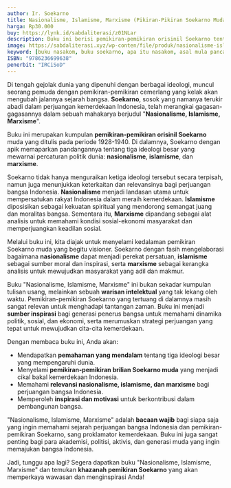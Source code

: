 ```yaml
---
author: Ir. Soekarno
title: Nasionalisme, Islamisme, Marxisme (Pikiran-Pikiran Soekarno Muda)
harga: Rp30.000
buy: https://lynk.id/sabdaliterasi/z01NLar
description: Buku ini berisi pemikiran-pemikiran orisinil Soekarno tentang berbagai hal, terutama menyangkut ideologi, nasionalisme, dan kemerdekaan.
image: https://sabdaliterasi.xyz/wp-conten/file/produk/nasionalisme-islamisme-marxisme-pikiran-pikiran-soekarno-muda.svg
keyword: [buku nasakom, buku soekarno, apa itu nasakom, asal mula pancasila, filsafat pancasila, soekarno muda, marxisme indonesia, marhenisme]
ISBN: "9786236699638"
penerbit: "IRCiSoD"
---
```

<p>Di tengah gejolak dunia yang dipenuhi dengan berbagai ideologi, muncul seorang pemuda dengan pemikiran-pemikiran cemerlang yang kelak akan mengubah jalannya sejarah bangsa. <strong>Soekarno</strong>, sosok yang namanya terukir abadi dalam perjuangan kemerdekaan Indonesia, telah merangkai gagasan-gagasannya dalam sebuah mahakarya berjudul "<strong>Nasionalisme, Islamisme, Marxisme</strong>".</p><p>Buku ini merupakan kumpulan <strong>pemikiran-pemikiran orisinil Soekarno</strong> muda yang ditulis pada periode 1928-1940. Di dalamnya, Soekarno dengan apik memaparkan pandangannya tentang tiga ideologi besar yang mewarnai percaturan politik dunia: <strong>nasionalisme</strong>, <strong>islamisme</strong>, dan <strong>marxisme</strong>.</p><p>Soekarno tidak hanya menguraikan ketiga ideologi tersebut secara terpisah, namun juga menunjukkan keterkaitan dan relevansinya bagi perjuangan bangsa Indonesia. <strong>Nasionalisme</strong> menjadi landasan utama untuk mempersatukan rakyat Indonesia dalam meraih kemerdekaan. <strong>Islamisme</strong> diposisikan sebagai kekuatan spiritual yang mendorong semangat juang dan moralitas bangsa. Sementara itu, <strong>Marxisme</strong> dipandang sebagai alat analisis untuk memahami kondisi sosial-ekonomi masyarakat dan memperjuangkan keadilan sosial.</p><p>Melalui buku ini, kita diajak untuk menyelami kedalaman pemikiran Soekarno muda yang begitu visioner. Soekarno dengan fasih mengelaborasi bagaimana <strong>nasionalisme</strong> dapat menjadi perekat persatuan, <strong>islamisme</strong> sebagai sumber moral dan inspirasi, serta <strong>marxisme</strong> sebagai kerangka analisis untuk mewujudkan masyarakat yang adil dan makmur.</p><p>Buku "Nasionalisme, Islamisme, Marxisme" ini bukan sekadar kumpulan tulisan usang, melainkan sebuah <strong>warisan intelektual</strong> yang tak lekang oleh waktu. Pemikiran-pemikiran Soekarno yang tertuang di dalamnya masih sangat relevan untuk menghadapi tantangan zaman. Buku ini menjadi <strong>sumber inspirasi</strong> bagi generasi penerus bangsa untuk memahami dinamika politik, sosial, dan ekonomi, serta merumuskan strategi perjuangan yang tepat untuk mewujudkan cita-cita kemerdekaan.</p><p>Dengan membaca buku ini, Anda akan:</p><ul><li>Mendapatkan <strong>pemahaman yang mendalam</strong> tentang tiga ideologi besar yang mempengaruhi dunia.</li><li>Menyelami <strong>pemikiran-pemikiran brilian Soekarno muda</strong> yang menjadi cikal bakal kemerdekaan Indonesia.</li><li>Memahami <strong>relevansi nasionalisme, islamisme, dan marxisme</strong> bagi perjuangan bangsa Indonesia.</li><li>Memperoleh <strong>inspirasi dan motivasi</strong> untuk berkontribusi dalam pembangunan bangsa.</li></ul><p>"Nasionalisme, Islamisme, Marxisme" adalah <strong>bacaan wajib</strong> bagi siapa saja yang ingin memahami sejarah perjuangan bangsa Indonesia dan pemikiran-pemikiran Soekarno, sang proklamator kemerdekaan. Buku ini juga sangat penting bagi para akademisi, politisi, aktivis, dan generasi muda yang ingin memajukan bangsa Indonesia.</p><p>Jadi, tunggu apa lagi? Segera dapatkan buku "Nasionalisme, Islamisme, Marxisme" dan temukan <strong>khazanah pemikiran Soekarno</strong> yang akan memperkaya wawasan dan menginspirasi Anda!</p>


